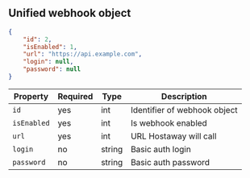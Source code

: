 ## Unified webhook object

```json
{
    "id": 2,
    "isEnabled": 1,
    "url": "https://api.example.com",
    "login": null,
    "password": null
}
```

| Property    | Required | Type   | Description |
|-------------|----------|--------| -----------| 
| `id`        | yes      | int    | Identifier of webhook object|
| `isEnabled` | yes      | int    | Is webhook enabled|
| `url`       | yes      | int    | URL Hostaway will call|
| `login`     | no       | string | Basic auth login|
| `password`  | no       | string | Basic auth password|
